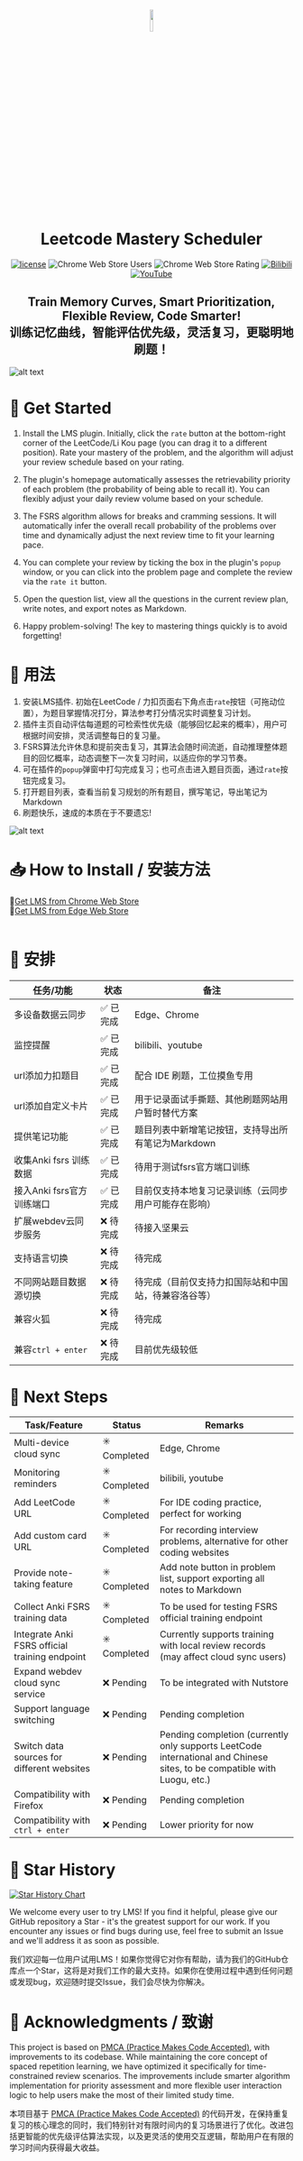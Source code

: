 
<h1 align="center">
  <img src="https://s2.loli.net/2025/02/13/pt3asz9ubdWrSxf.jpg" style="width: 10%;" />
  <br>
    <B>L</B>eetcode <B>M</B>astery<B> S</B>cheduler
  <br>
</h1>





<div align="center">

 [<img src="https://img.shields.io/badge/license-MIT-green.svg" alt="license"/>](https://github.com/xiaohajiayou/Leetcode-Mastery-Scheduler/blob/main/LICENSE)
![Chrome Web Store Users](https://img.shields.io/chrome-web-store/users/cfohhebfjnjojkloclmlfjgjekmoinke?style=flat&color=orange)
![Chrome Web Store Rating](https://img.shields.io/chrome-web-store/rating/cfohhebfjnjojkloclmlfjgjekmoinke)
[![Bilibili](https://img.shields.io/badge/Bilibili-00A1D6?style=flat&logo=bilibili&logoColor=white)](https://www.bilibili.com/video/BV1RnAYeEEu6/?spm_id_from=333.1387.homepage.video_card.click&vd_source=09dab0452e2548023f6f83174148ee0c)
[![YouTube](https://img.shields.io/badge/YouTube-FF0000?style=flat&logo=youtube&logoColor=white)](https://www.youtube.com/watch?v=N-_q4tvyBiA&t=5s)

</div>

<h2 align="center">
  Train Memory Curves, Smart Prioritization, Flexible Review, Code Smarter!
    <br>
    训练记忆曲线，智能评估优先级，灵活复习，更聪明地刷题！
</h2>

![alt text](https://s2.loli.net/2025/02/16/eNEV49CM8ABWdZ7.jpg)   

# 🚀 Get Started

1.  Install the LMS plugin. Initially, click the `rate` button at the bottom-right corner of the LeetCode/Li Kou page (you can drag it to a different position). Rate your mastery of the problem, and the algorithm will adjust your review schedule based on your rating.
    
2.  The plugin's homepage automatically assesses the retrievability priority of each problem (the probability of being able to recall it). You can flexibly adjust your daily review volume based on your schedule.
    
3.  The FSRS algorithm allows for breaks and cramming sessions. It will automatically infer the overall recall probability of the problems over time and dynamically adjust the next review time to fit your learning pace.
    
4.  You can complete your review by ticking the box in the plugin's `popup` window, or you can click into the problem page and complete the review via the `rate it` button.
    
5.  Open the question list, view all the questions in the current review plan, write notes, and export notes as Markdown.
    
6.  Happy problem-solving! The key to mastering things quickly is to avoid forgetting!
# 🚀 用法
1. 安装LMS插件. 初始在LeetCode / 力扣页面右下角点击`rate`按钮（可拖动位置），为题目掌握情况打分，算法参考打分情况实时调整复习计划。
2. 插件主页自动评估每道题的可检索性优先级（能够回忆起来的概率），用户可根据时间安排，灵活调整每日的复习量。
3. FSRS算法允许休息和提前突击复习，其算法会随时间流逝，自动推理整体题目的回忆概率，动态调整下一次复习时间，以适应你的学习节奏。 
4. 可在插件的`popup`弹窗中打勾完成复习；也可点击进入题目页面，通过`rate`按钮完成复习。
5. 打开题目列表，查看当前复习规划的所有题目，撰写笔记，导出笔记为Markdown
6. 刷题快乐，速成的本质在于不要遗忘!

![alt text](https://s2.loli.net/2025/02/20/CrmZewAQlWUNuc4.gif)




    



    
# 📥 How to Install / 安装方法



<div >
🔗<a href="https://chromewebstore.google.com/detail/leetcode-mastery-schedule/cfohhebfjnjojkloclmlfjgjekmoinke">Get LMS from Chrome Web Store</a>
</div>

<div >
🔗<a href="https://microsoftedge.microsoft.com/addons/detail/leetcode-mastery-schedule/kmbccaknhoaekcoicbkgbkmcjfhbmfck?hl=zh-CN">Get LMS from Edge Web Store</a>
</div>

<br>

# 📝 安排

| 任务/功能         | 状态       | 备注               |
|--------------------|------------|--------------------|
| 多设备数据云同步   | ✅ 已完成  | Edge、Chrome       |
| 监控提醒   | ✅ 已完成  | bilibili、youtube       |
| url添加力扣题目   | ✅ 已完成  | 配合 IDE 刷题，工位摸鱼专用      |
| url添加自定义卡片   | ✅ 已完成  | 用于记录面试手撕题、其他刷题网站用户暂时替代方案      |
| 提供笔记功能       | ✅ 已完成  | 题目列表中新增笔记按钮，支持导出所有笔记为Markdown     | 
| 收集Anki fsrs 训练数据       | ✅ 已完成  | 待用于测试fsrs官方端口训练       | 
| 接入Anki fsrs官方训练端口       | ✅ 已完成  | 目前仅支持本地复习记录训练（云同步用户可能存在影响）       | 
| 扩展webdev云同步服务       | ❌ 待完成  | 待接入坚果云       | 
| 支持语言切换       | ❌ 待完成  | 待完成       | 
| 不同网站题目数据源切换   | ❌ 待完成  | 待完成（目前仅支持力扣国际站和中国站，待兼容洛谷等）       |
| 兼容火狐       | ❌ 待完成  | 待完成       | 
| 兼容`ctrl + enter`       | ❌ 待完成  | 目前优先级较低       |


# 📝 Next Steps
| Task/Feature               | Status    | Remarks                                      |
|----------------------------|-----------|----------------------------------------------|
| Multi-device cloud sync     | ✳️  Completed | Edge, Chrome                                 |
| Monitoring reminders       | ✳️  Completed | bilibili, youtube                            |
| Add LeetCode URL           | ✳️  Completed | For IDE coding practice, perfect for working |
| Add custom card URL        | ✳️  Completed | For recording interview problems, alternative for other coding websites |
| Provide note-taking feature | ✳️  Completed | Add note button in problem list, support exporting all notes to Markdown |
| Collect Anki FSRS training data | ✳️  Completed | To be used for testing FSRS official training endpoint |
| Integrate Anki FSRS official training endpoint | ✳️  Completed | Currently supports training with local review records (may affect cloud sync users) |
| Expand webdev cloud sync service | ❌  Pending   | To be integrated with Nutstore                 |
| Support language switching  | ❌  Pending   | Pending completion                          |
| Switch data sources for different websites | ❌  Pending   | Pending completion (currently only supports LeetCode international and Chinese sites, to be compatible with Luogu, etc.) |
| Compatibility with Firefox | ❌  Pending   | Pending completion                          |
| Compatibility with `ctrl + enter` | ❌  Pending   | Lower priority for now                       |






# 🌟 Star History 

[![Star History Chart](https://api.star-history.com/svg?repos=xiaohajiayou/Leetcode-Mastery-Scheduler&type=Date)](https://star-history.com/#xiaohajiayou/Leetcode-Mastery-Scheduler&Date)

We welcome every user to try LMS! If you find it helpful, please give our GitHub repository a Star - it's the greatest support for our work. If you encounter any issues or find bugs during use, feel free to submit an Issue and we'll address it as soon as possible.

我们欢迎每一位用户试用LMS！如果你觉得它对你有帮助，请为我们的GitHub仓库点一个Star，这将是对我们工作的最大支持。如果你在使用过程中遇到任何问题或发现bug，欢迎随时提交Issue，我们会尽快为你解决。



# 🙏 Acknowledgments / 致谢
This project is based on [PMCA (Practice Makes Code Accepted)](https://github.com/HaolinZhong/PMCA), with improvements to its codebase. While maintaining the core concept of spaced repetition learning, we have optimized it specifically for time-constrained review scenarios. The improvements include smarter algorithm implementation for priority assessment and more flexible user interaction logic to help users make the most of their limited study time.

本项目基于 [PMCA (Practice Makes Code Accepted)](https://github.com/HaolinZhong/PMCA) 的代码开发，在保持重复复习的核心理念的同时，我们特别针对有限时间内的复习场景进行了优化。改进包括更智能的优先级评估算法实现，以及更灵活的使用交互逻辑，帮助用户在有限的学习时间内获得最大收益。
